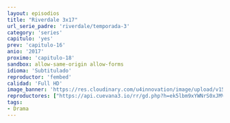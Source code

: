 ```yaml
---
layout: episodios
title: "Riverdale 3x17"
url_serie_padre: 'riverdale/temporada-3'
category: 'series'
capitulo: 'yes'
prev: 'capitulo-16'
anio: '2017'
proximo: 'capitulo-18'
sandbox: allow-same-origin allow-forms
idioma: 'Subtitulado'
reproductor: 'fembed'
calidad: 'Full HD'
image_banner: 'https://res.cloudinary.com/u4innovation/image/upload/v1565152608/maxresdefault-min_vy9nnj.jpg'
reproductores: ["https://api.cuevana3.io/rr/gd.php?h=ek5lbm9xYWNrS0xJMVp5b21KREk0dFBLbjVkaHhkRGdrOG1jbnBpUnhhS1Z2SGFxYk1uSDdkU2FlMlZydHRuVXo1U2ltcXZhd3NQUXRtZDRaOXpDMzl1U3FadVkyUT09"]
tags:
- Drama
---
```











